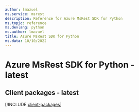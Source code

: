 ```yaml
---
author: lmazuel
ms.service: msrest
description: Reference for Azure MsRest SDK for Python
ms.topic: reference
ms.devlang: python
ms.author: lmazuel
title: Azure MsRest SDK for Python
ms.data: 10/10/2022
---
```

# Azure MsRest SDK for Python - latest

## Client packages - latest
[!INCLUDE [client-packages](msrest-client-index.md)]